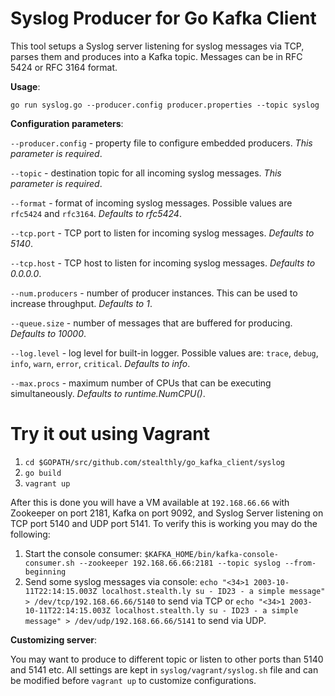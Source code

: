 Syslog Producer for Go Kafka Client
==================================

This tool setups a Syslog server listening for syslog messages via TCP, parses them and produces into a Kafka topic. Messages can be in RFC 5424 or RFC 3164 format.

**Usage**:

`go run syslog.go --producer.config producer.properties --topic syslog`

**Configuration parameters**:

`--producer.config` - property file to configure embedded producers. *This parameter is required*.

`--topic` - destination topic for all incoming syslog messages. *This parameter is required*.

`--format` - format of incoming syslog messages. Possible values are `rfc5424` and `rfc3164`. *Defaults to rfc5424*.

`--tcp.port` - TCP port to listen for incoming syslog messages. *Defaults to 5140*.

`--tcp.host` - TCP host to listen for incoming syslog messages. *Defaults to 0.0.0.0*.

`--num.producers` - number of producer instances. This can be used to increase throughput. *Defaults to 1*.

`--queue.size` - number of messages that are buffered for producing. *Defaults to 10000*.

`--log.level` - log level for built-in logger. Possible values are: `trace`, `debug`, `info`, `warn`, `error`, `critical`. *Defaults to info*.

`--max.procs` - maximum number of CPUs that can be executing simultaneously. *Defaults to runtime.NumCPU()*.

Try it out using Vagrant
=======================

1. `cd $GOPATH/src/github.com/stealthly/go_kafka_client/syslog`    
2. `go build`    
3. `vagrant up`

After this is done you will have a VM available at `192.168.66.66` with Zookeeper on port 2181, Kafka on port 9092, and Syslog Server listening on TCP port 5140 and UDP port 5141. To verify this is working you may do the following:

1. Start the console consumer: `$KAFKA_HOME/bin/kafka-console-consumer.sh --zookeeper 192.168.66.66:2181 --topic syslog --from-beginning`
2. Send some syslog messages via console: `echo "<34>1 2003-10-11T22:14:15.003Z localhost.stealth.ly su - ID23 - a simple message" > /dev/tcp/192.168.66.66/5140` to send via TCP or `echo "<34>1 2003-10-11T22:14:15.003Z localhost.stealth.ly su - ID23 - a simple message" > /dev/udp/192.168.66.66/5141` to send via UDP.

**Customizing server**:

You may want to produce to different topic or listen to other ports than 5140 and 5141 etc. All settings are kept in `syslog/vagrant/syslog.sh` file and can be modified before `vagrant up` to customize configurations.